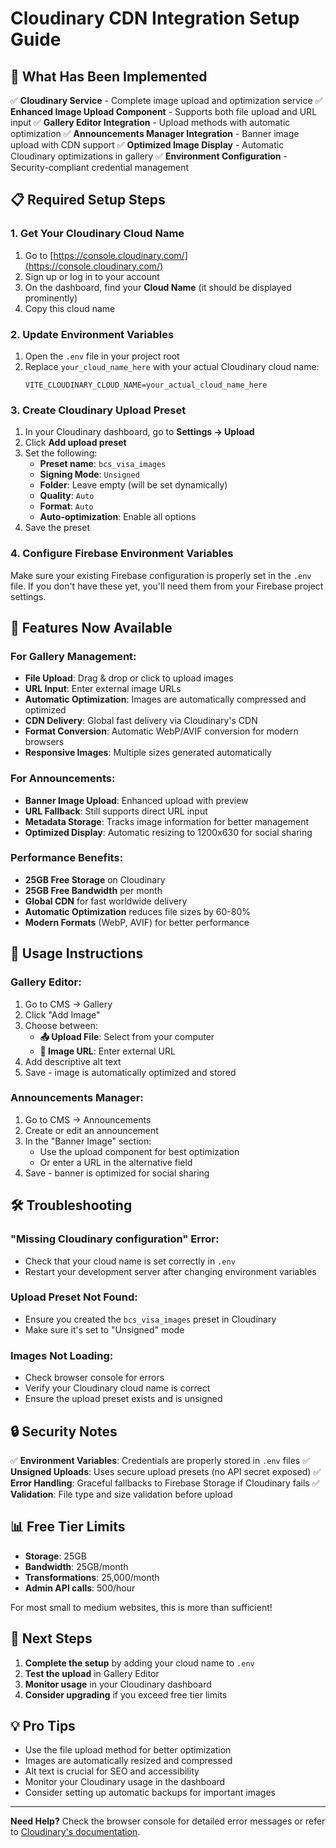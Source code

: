 # Cloudinary CDN Integration Setup Guide

## 🚀 What Has Been Implemented

✅ **Cloudinary Service** - Complete image upload and optimization service
✅ **Enhanced Image Upload Component** - Supports both file upload and URL input
✅ **Gallery Editor Integration** - Upload methods with automatic optimization
✅ **Announcements Manager Integration** - Banner image upload with CDN support
✅ **Optimized Image Display** - Automatic Cloudinary optimizations in gallery
✅ **Environment Configuration** - Security-compliant credential management

## 📋 Required Setup Steps

### 1. Get Your Cloudinary Cloud Name

1. Go to [https://console.cloudinary.com/](https://console.cloudinary.com/)
2. Sign up or log in to your account
3. On the dashboard, find your **Cloud Name** (it should be displayed prominently)
4. Copy this cloud name

### 2. Update Environment Variables

1. Open the `.env` file in your project root
2. Replace `your_cloud_name_here` with your actual Cloudinary cloud name:
   ```env
   VITE_CLOUDINARY_CLOUD_NAME=your_actual_cloud_name_here
   ```

### 3. Create Cloudinary Upload Preset

1. In your Cloudinary dashboard, go to **Settings → Upload**
2. Click **Add upload preset**
3. Set the following:
   - **Preset name**: `bcs_visa_images`
   - **Signing Mode**: `Unsigned`
   - **Folder**: Leave empty (will be set dynamically)
   - **Quality**: `Auto`
   - **Format**: `Auto`
   - **Auto-optimization**: Enable all options
4. Save the preset

### 4. Configure Firebase Environment Variables

Make sure your existing Firebase configuration is properly set in the `.env` file. If you don't have these yet, you'll need them from your Firebase project settings.

## 🎯 Features Now Available

### For Gallery Management:
- **File Upload**: Drag & drop or click to upload images
- **URL Input**: Enter external image URLs
- **Automatic Optimization**: Images are automatically compressed and optimized
- **CDN Delivery**: Global fast delivery via Cloudinary's CDN
- **Format Conversion**: Automatic WebP/AVIF conversion for modern browsers
- **Responsive Images**: Multiple sizes generated automatically

### For Announcements:
- **Banner Image Upload**: Enhanced upload with preview
- **URL Fallback**: Still supports direct URL input
- **Metadata Storage**: Tracks image information for better management
- **Optimized Display**: Automatic resizing to 1200x630 for social sharing

### Performance Benefits:
- **25GB Free Storage** on Cloudinary
- **25GB Free Bandwidth** per month
- **Global CDN** for fast worldwide delivery
- **Automatic Optimization** reduces file sizes by 60-80%
- **Modern Formats** (WebP, AVIF) for better performance

## 🔧 Usage Instructions

### Gallery Editor:
1. Go to CMS → Gallery
2. Click "Add Image"
3. Choose between:
   - **📤 Upload File**: Select from your computer
   - **🔗 Image URL**: Enter external URL
4. Add descriptive alt text
5. Save - image is automatically optimized and stored

### Announcements Manager:
1. Go to CMS → Announcements
2. Create or edit an announcement
3. In the "Banner Image" section:
   - Use the upload component for best optimization
   - Or enter a URL in the alternative field
4. Save - banner is optimized for social sharing

## 🛠️ Troubleshooting

### "Missing Cloudinary configuration" Error:
- Check that your cloud name is set correctly in `.env`
- Restart your development server after changing environment variables

### Upload Preset Not Found:
- Ensure you created the `bcs_visa_images` preset in Cloudinary
- Make sure it's set to "Unsigned" mode

### Images Not Loading:
- Check browser console for errors
- Verify your Cloudinary cloud name is correct
- Ensure the upload preset exists and is unsigned

## 🔒 Security Notes

✅ **Environment Variables**: Credentials are properly stored in `.env` files
✅ **Unsigned Uploads**: Uses secure upload presets (no API secret exposed)
✅ **Error Handling**: Graceful fallbacks to Firebase Storage if Cloudinary fails
✅ **Validation**: File type and size validation before upload

## 📊 Free Tier Limits

- **Storage**: 25GB
- **Bandwidth**: 25GB/month
- **Transformations**: 25,000/month
- **Admin API calls**: 500/hour

For most small to medium websites, this is more than sufficient!

## 🚀 Next Steps

1. **Complete the setup** by adding your cloud name to `.env`
2. **Test the upload** in Gallery Editor
3. **Monitor usage** in your Cloudinary dashboard
4. **Consider upgrading** if you exceed free tier limits

## 💡 Pro Tips

- Use the file upload method for better optimization
- Images are automatically resized and compressed
- Alt text is crucial for SEO and accessibility
- Monitor your Cloudinary usage in the dashboard
- Consider setting up automatic backups for important images

---

**Need Help?** Check the browser console for detailed error messages or refer to [Cloudinary's documentation](https://cloudinary.com/documentation).